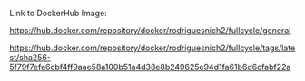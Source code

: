 Link to DockerHub Image:

https://hub.docker.com/repository/docker/rodriguesnich2/fullcycle/general

https://hub.docker.com/repository/docker/rodriguesnich2/fullcycle/tags/latest/sha256-5f79f7efa6cbf4ff9aae58a100b51a4d38e8b249625e94d1fa61b6d6cfabf22a